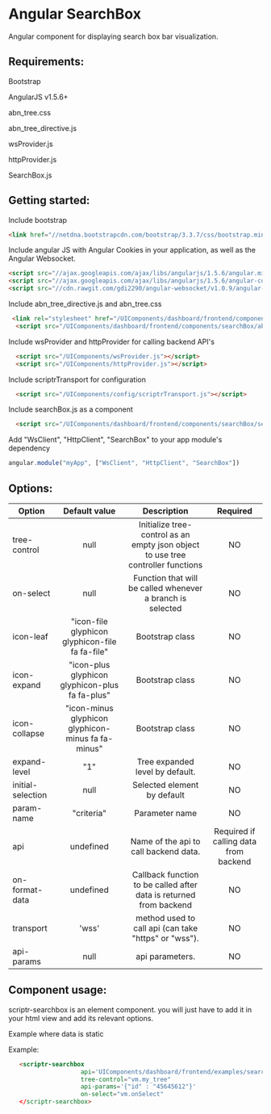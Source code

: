 # Angular SearchBox 
 
  Angular component for displaying search box bar visualization.
  
## Requirements:

  Bootstrap
  
  AngularJS v1.5.6+
  
  abn_tree.css
  
  abn_tree_directive.js
  
  wsProvider.js
  
  httpProvider.js
  
  SearchBox.js
  
## Getting started:

  Include bootstrap
  
  ```html
  <link href="//netdna.bootstrapcdn.com/bootstrap/3.3.7/css/bootstrap.min.css" rel="stylesheet">
  ```
  
  Include angular JS with Angular Cookies in your application, as well as the Angular Websocket.
  
  ```html
  <script src="//ajax.googleapis.com/ajax/libs/angularjs/1.5.6/angular.min.js"></script>
  <script src="//ajax.googleapis.com/ajax/libs/angularjs/1.5.6/angular-cookies.js"></script>
  <script src="//cdn.rawgit.com/gdi2290/angular-websocket/v1.0.9/angular-websocket.min.js"></script>
  ```
     
  Include abn_tree_directive.js and abn_tree.css
  
  ```html
   <link rel="stylesheet" href="/UIComponents/dashboard/frontend/components/searchBox/abn_tree.css">
    <script src="/UIComponents/dashboard/frontend/components/searchBox/abn_tree_directive.js"></script>
   ```
  
  Include wsProvider and httpProvider for calling backend API's
  
  ```html
    <script src="/UIComponents/wsProvider.js"></script>
    <script src="/UIComponents/httpProvider.js"></script>
  ```
  
  Include scriptrTransport for configuration
  
  ```html
    <script src="/UIComponents/config/scriptrTransport.js"></script>
  ```
  
  Include searchBox.js as a component
  
  ```html
    <script src="/UIComponents/dashboard/frontend/components/searchBox/searchBox.js"></script>
  ```
  
  Add "WsClient", "HttpClient", "SearchBox" to your app module's dependency
  
  ```javascript
  angular.module("myApp", ["WsClient", "HttpClient", "SearchBox"])
  ```
  
## Options:

| Option        | Default value   | Description   | Required   |
| ------------- |:-------------:|:-------------:|:-------------:|
  tree-control  | null | Initialize tree-control as an empty json object to use tree controller functions| NO
  on-select     | null	 | Function that will be called whenever a branch is selected | NO
  icon-leaf     | "icon-file  glyphicon glyphicon-file  fa fa-file" | Bootstrap class | NO
  icon-expand     | "icon-plus  glyphicon glyphicon-plus  fa fa-plus" |  Bootstrap class | NO
  icon-collapse   | "icon-minus glyphicon glyphicon-minus fa fa-minus" | Bootstrap class | NO
  expand-level    | "1" |  Tree expanded level by default. | NO
  initial-selection     | null | Selected element by default | NO
  param-name | "criteria" | Parameter name | NO
  api       | undefined    | 	Name of the api to call backend data.		| Required if calling data from backend	 
  on-format-data | undefined | Callback function to be called after data is returned from backend | NO
  transport |  'wss'     | 	method used to call api (can take "https" or "wss").		 | NO
  api-params  | null       | 	api parameters.  					| NO
  
  
## Component usage:

scriptr-searchbox is an element component. you will just have to add it in your html view and add its relevant options.

Example where data is static
  
Example:

 ```html
    <scriptr-searchbox
                     api='UIComponents/dashboard/frontend/examples/searchBox/getFile'
                     tree-control="vm.my_tree"  
                     api-params='{"id" : "45645612"}'  
                     on-select="vm.onSelect"
    </scriptr-searchbox>
  ```
